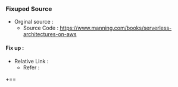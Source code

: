 ### Fixuped Source

- Orginal source : 
  - Source Code : https://www.manning.com/books/serverless-architectures-on-aws

#### Fix up :
- Relative Link :
  - Refer : 

+==
